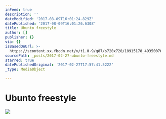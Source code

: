 ```yaml
---
inFeed: true
description: ''
dateModified: '2017-08-09T16:01:24.829Z'
datePublished: '2017-08-09T16:01:26.630Z'
title: Ubunto freestyle
author: []
publisher: {}
via: {}
isBasedOnUrl: >-
  https://scontent.xx.fbcdn.net/v/t1.0-9/q87/s720x720/10915178_4935007068472_4383627153076071614_n.jpg?oh=1b3da3702b605099cf86536cec4dff0e&oe=597372A8
sourcePath: _posts/2017-02-27-ubunto-freestyle.md
starred: true
datePublishedOriginal: '2017-02-27T17:57:41.522Z'
_type: MediaObject

---
```

# Ubunto freestyle
![](https://imgflo.herokuapp.com/graph/2b2431f8e7ba7b0/4c5669672d14d63062e1bf87fca4f159/noop.jpg?input=https%3A%2F%2Fscontent.xx.fbcdn.net%2Fv%2Ft1.0-9%2Fq87%2Fs720x720%2F10915178_4935007068472_4383627153076071614_n.jpg%3Foh%3D1b3da3702b605099cf86536cec4dff0e%26oe%3D597372A8)